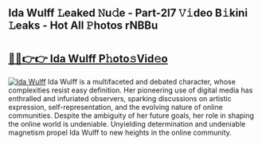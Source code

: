 ## Ida Wulff 𝙻eaked 𝙽u𝚍e - Part-2l7 𝚅𝚒deo B𝚒kini 𝙻eaks - Hot All 𝙿hotos rNBBu

# <h2><a href="http://ld3kcg5.urlbe.top/?page=Ida+Wulff">🔗🔗👉👉 Ida Wulff P𝚑oto𝚜Vid𝚎o</a></h2>

[![Ida Wulff](https://i.imgur.com/eBuTRDB.gif)](http://ld3kcg5.urlbe.top/?page=Ida+Wulff)
Ida Wulff is a multifaceted and debated character, whose complexities resist easy definition. Her pioneering use of digital media has enthralled and infuriated observers, sparking discussions on artistic expression, self-representation, and the evolving nature of online communities. Despite the ambiguity of her future goals, her role in shaping the online world is undeniable. Unyielding determination and undeniable magnetism propel Ida Wulff to new heights in the online community.
